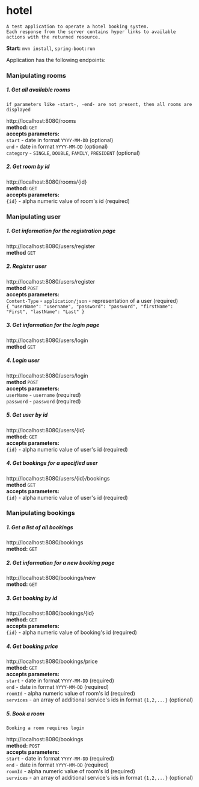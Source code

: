 # hotel
    A test application to operate a hotel booking system.
    Each response from the server contains hyper links to available actions with the returned resource.
**Start:** `mvn install`, `spring-boot:run`
        
        
Application has the following endpoints:</br>

### Manipulating rooms
##### 1. Get all available rooms
    if parameters like -start-, -end- are not present, then all rooms are displayed
http://localhost:8080/rooms</br>
    **method:** `GET`</br>
    **accepts parameters:**</br>
    `start` - date in format `YYYY-MM-DD` (optional)</br>
    `end` - date in format `YYYY-MM-DD` (optional)</br>
    `category` - `SINGLE`, `DOUBLE`, `FAMILY`, `PRESIDENT` (optional)</br>
##### 2. Get room by id
http://localhost:8080/rooms/{id}</br>
    **method:** `GET`</br>
    **accepts parameters:**</br>
    `{id}` - alpha numeric value of room's id  (required)</br>
### Manipulating user
##### 1. Get information for the registration page
http://localhost:8080/users/register </br>
    **method** `GET`</br>
##### 2. Register user
http://localhost:8080/users/register </br>
    **method** `POST`</br>
    **accepts parameters:**</br>
        `Content-Type` - `application/json` - representation of a user  (required)</br>
        `{
           "userName": "username",
           "password": "password",
           "firstName": "First",
           "lastName": "Last"
         }`
##### 3. Get information for the login page
http://localhost:8080/users/login </br>
    **method** `GET`</br>
##### 4. Login user
http://localhost:8080/users/login </br>
    **method** `POST`</br>
    **accepts parameters:**</br>
    `userName` - `username` (required)</br>
    `password` - `password` (required)</br>
##### 5. Get user by id
http://localhost:8080/users/{id} </br>
    **method:** `GET`</br>
    **accepts parameters:**</br>
    `{id}` - alpha numeric value of user's id  (required)</br>
##### 4. Get bookings for a specified user
http://localhost:8080/users/{id}/bookings </br>
     **method** `GET`</br>
     **accepts parameters:**</br>
     `{id}` - alpha numeric value of user's id  (required)</br>
### Manipulating bookings
##### 1. Get a list of all bookings
http://localhost:8080/bookings </br>
    **method:** `GET`</br>
##### 2. Get information for a new booking page
http://localhost:8080/bookings/new </br>
    **method:** `GET`</br>
##### 3. Get booking by id
http://localhost:8080/bookings/{id} </br>
    **method:** `GET`</br>
    **accepts parameters:**</br>
        `{id}` - alpha numeric value of booking's id  (required)</br>
##### 4. Get booking price
http://localhost:8080/bookings/price </br>
    **method:** `GET`</br>
    **accepts parameters:**</br>
        `start` - date in format `YYYY-MM-DD` (required)</br>
        `end` - date in format `YYYY-MM-DD` (required)</br>
        `roomId` - alpha numeric value of room's id  (required)</br>
        `services` - an array of additional service's ids in format `{1,2,...}` (optional)</br>
##### 5. Book a room
    Booking a room requires login
http://localhost:8080/bookings </br>
    **method:** `POST`</br>
    **accepts parameters:**</br>
        `start` - date in format `YYYY-MM-DD` (required)</br>
        `end` - date in format `YYYY-MM-DD` (required)</br>
        `roomId` - alpha numeric value of room's id  (required)</br>
        `services` - an array of additional service's ids in format `{1,2,...}` (optional)</br>